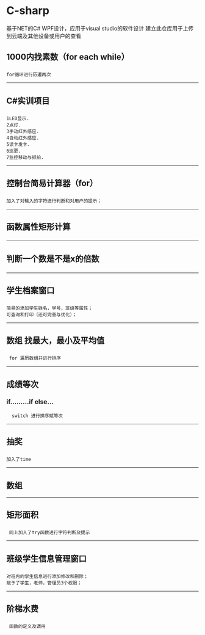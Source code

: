 #    C-sharp

基于NET的C# WPF设计，应用于visual studio的软件设计
建立此仓库用于上传到云端及其他设备或用户的查看
##    1000内找素数（for each while）
###
    for循环进行历遍两次
    
-------------------------------

##     C#实训项目
### 
    1LED显示.
    2点灯.
    3手动红外感应.
    4自动红外感应.
    5读卡发卡.
    6巡更.
    7监控移动与抓拍.

-------------------------------

##    控制台简易计算器（for）
###   
    加入了对输入的字符进行判断和对用户的提示；

-------------------------------

##    函数属性矩形计算
###

------------------------------------

##    判断一个数是不是x的倍数
###

-------------------------------------

##    学生档案窗口
###
    简易的添加学生姓名，学号，班级等属性；
    可查询和打印（还可完善与优化）；

--------------------------------------

##    数组 找最大，最小及平均值
###  
     for 遍历数组并进行排序

------------------------------

##    成绩等次
###   if.........if else...
      switch 进行排序赋等次

-------------------------------------

##    抽奖
###    
    加入了time

--------------------------------------

##    数组

---------------------------------------

##    矩形面积
###  
     同上加入了try函数进行字符判断及提示

-------------------------------------

##    班级学生信息管理窗口
###
    对班内的学生信息进行添加修改和删除；
    赋予了学生，老师，管理员3个权限；

----------------------------------------

##    阶梯水费
###  
     函数的定义及调用

